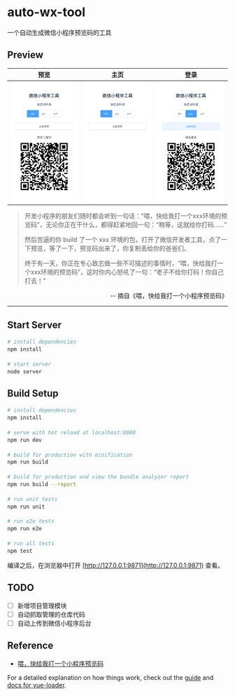 # auto-wx-tool

一个自动生成微信小程序预览码的工具

## Preview

| 预览              |         主页      | 登录              |
| ----------------- | ----------------- | ----------------- |
| ![2](./docs/2.png) | ![1](./docs/1.png) | ![3](./docs/3.png) |

> 开发小程序的朋友们随时都会听到一句话：“喂，快给我打一个xxx环境的预览码”，无论你正在干什么，都得赶紧地回一句：“稍等，这就给你打码……”
> 
> 然后苦逼的你 build 了一个 xxx 环境的包，打开了微信开发者工具，点了一下预览，等了一下，预览码出来了，你复制丢给你的爸爸们。
> 
> 终于有一天，你正在专心致志做一些不可描述的事情时，“喂，快给我打一个xxx环境的预览码”，这时你内心怒吼了一句：“老子不给你打码！你自己打去！”

<p align="right">-- 摘自《喂，快给我打一个小程序预览码》</p>

------

## Start Server

``` bash
# install dependencies
npm install

# start server
node server
```

## Build Setup

``` bash
# install dependencies
npm install

# serve with hot reload at localhost:8080
npm run dev

# build for production with minification
npm run build

# build for production and view the bundle analyzer report
npm run build --report

# run unit tests
npm run unit

# run e2e tests
npm run e2e

# run all tests
npm test
```

编译之后，在浏览器中打开 [http://127.0.0.1:9871](http://127.0.0.1:9871) 查看。

## TODO

- [ ] 新增项目管理模块
- [ ] 自动抓取管理的仓库代码
- [ ] 自动上传到微信小程序后台

## Reference

* [喂，快给我打一个小程序预览码](https://segmentfault.com/a/1190000015336845)

For a detailed explanation on how things work, check out the [guide](http://vuejs-templates.github.io/webpack/) and [docs for vue-loader](http://vuejs.github.io/vue-loader).
